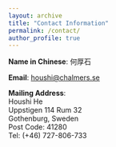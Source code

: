 ```yaml
---
layout: archive
title: "Contact Information"
permalink: /contact/
author_profile: true
---
```


**Name in Chinese**: 何厚石

**Email**: houshi@chalmers.se 

**Mailing Address**: \
Houshi He \
Uppstigen 114 Rum 32\
Gothenburg, Sweden\
Post Code: 41280\
Tel: (+46) 727-806-733